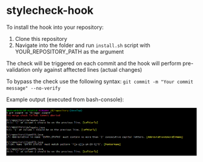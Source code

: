 # stylecheck-hook
To install the hook into your repository:
1. Clone this repository 
2. Navigate into the folder and run `install.sh` script with YOUR_REPOSITORY_PATH as the argument

The check will be triggered on each commit and the hook will perform pre-validation only against afftected lines (actual changes)

To bypass the check use the following syntax: `git commit -m "Your commit message" --no-verify`

Example output (executed from bash-console):

![Example output](https://raw.githubusercontent.com/dshelya-gonefire/stylecheck-hook/master/example_output.png)